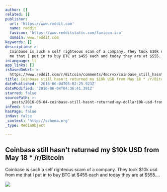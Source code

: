 ```yaml
---
author: []
related: []
publisher:
  url: 'https://www.reddit.com'
  name: reddit
  favicon: 'https://www.redditstatic.com/favicon.ico'
  domain: www.reddit.com
keywords: []
description: >-
  Coinbase is such a self righteous scam of a company. They took $10k usd from
  me that I put in to buy BTC at $455 each and today they are at $555....
inLanguage: lt
app_links: []
isBasedOnUrl: >-
  https://www.reddit.com/r/Bitcoin/comments/4mcrvx/coinbase_still_hasnt_returned_my_10k_usd_from_may/
title: Coinbase still hasn't returned my $10k USD from May 18 * /r/Bitcoin
datePublished: '2016-06-04T05:02:25.923Z'
dateModified: '2016-06-04T04:36:41.391Z'
starred: false
sourcePath: >-
  _posts/2016-06-04-coinbase-still-hasnt-returned-my-dollar10k-usd-from-may-18-r.md
inFeed: true
hasPage: false
inNav: false
_context: 'http://schema.org'
_type: MediaObject

---
```

<article style=""><h1>Coinbase still hasn't returned my $10k USD from May 18 * /r/Bitcoin</h1><p>Coinbase is such a self righteous scam of a company. They took $10k usd from me that I put in to buy BTC at $455 each and today they are at $555....</p><img src="https://www.redditstatic.com/icon.png" /></article>